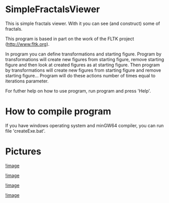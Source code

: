 # SimpleFractalsViewer
This is simple fractals viewer. With it you can see (and construct) some of fractals.

This program is based in part on the work of the FLTK project (http://www.fltk.org).

In program you can define transformations and starting figure.
Program by transformations will create new figures from starting figure, remove starting figure and then look at created figures as at starting figure. Then program by transformations will create new figures from starting figure and remove starting figure...
Program will do these actions number of times equal to iterations parameter.

For futher help on how to use program, run program and press 'Help'.

# How to compile program
If you have windows operating system and minGW64 compiler, you can run file 'createExe.bat'.

# Pictures

[!image](https://raw.githubusercontent.com/DXVlll/SimpleFractalsViewer/refs/heads/main/result.jpg)

[!image]([result2.png](https://raw.githubusercontent.com/DXVlll/SimpleFractalsViewer/refs/heads/main/result.jpg))

[!image](result3.jpg)

[!image](result4.jpg)
